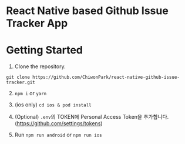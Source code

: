 # React Native based Github Issue Tracker App

# Getting Started

1. Clone the repository.
```
git clone https://github.com/ChiwonPark/react-native-github-issue-tracker.git
```

2. `npm i` or `yarn`

3. (ios only) `cd ios & pod install` 

4. (Optional) `.env`의 TOKEN에 Personal Access Token을 추가합니다.
 (https://github.com/settings/tokens)
 
5. Run
`npm run android` or `npm run ios`
